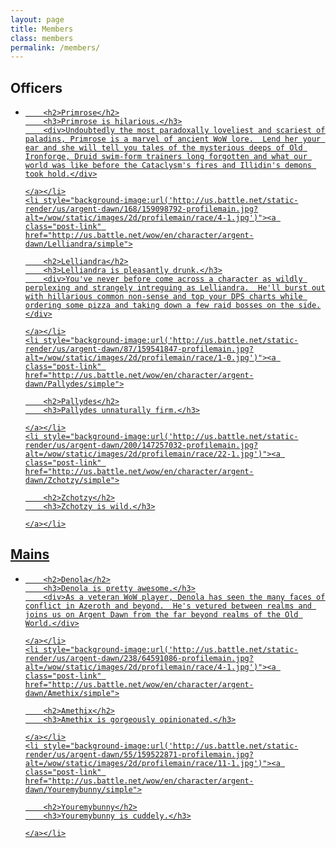 ```yaml
---
layout: page
title: Members
class: members
permalink: /members/
---
```


## Officers

<ul class="members-list">
    <li style="background-image:url('http://us.battle.net/static-render/us/argent-dawn/99/159078755-profilemain.jpg?alt=/wow/static/images/2d/profilemain/race/1-1.jpg')"><a class="post-link" href="http://us.battle.net/wow/en/character/argent-dawn/Primrose/simple">

        <h2>Primrose</h2>
        <h3>Primrose is hilarious.</h3>
        <div>Undoubtedly the most paradoxally loveliest and scariest of paladins, Primrose is a marvel of ancient WoW lore.  Lend her your ear and she will tell you tales of the mysterious deeps of Old Ironforge, Druid swim-form trainers long forgotten and what our world was like before the Cataclysm's fires and Illidin's demons took hold.</div>

    </a></li>
    <li style="background-image:url('http://us.battle.net/static-render/us/argent-dawn/168/159098792-profilemain.jpg?alt=/wow/static/images/2d/profilemain/race/4-1.jpg')"><a class="post-link" href="http://us.battle.net/wow/en/character/argent-dawn/Lelliandra/simple">

        <h2>Lelliandra</h2>
        <h3>Lelliandra is pleasantly drunk.</h3>
        <div>You've never before come across a character as wildly perplexing and strangely intreguing as Lelliandra.  He'll burst out with hillarious common non-sense and top your DPS charts while ordering some pizza and taking down a few raid bosses on the side.</div>

    </a></li>
    <li style="background-image:url('http://us.battle.net/static-render/us/argent-dawn/87/159541847-profilemain.jpg?alt=/wow/static/images/2d/profilemain/race/1-0.jpg')"><a class="post-link" href="http://us.battle.net/wow/en/character/argent-dawn/Pallydes/simple">

        <h2>Pallydes</h2>
        <h3>Pallydes unnaturally firm.</h3>

    </a></li>
    <li style="background-image:url('http://us.battle.net/static-render/us/argent-dawn/200/147257032-profilemain.jpg?alt=/wow/static/images/2d/profilemain/race/22-1.jpg')"><a class="post-link" href="http://us.battle.net/wow/en/character/argent-dawn/Zchotzy/simple">

        <h2>Zchotzy</h2>
        <h3>Zchotzy is wild.</h3>

    </a></li>
</ul>

## Mains

<ul class="members-list">
    <li style="background-image:url('http://us.battle.net/static-render/us/argent-dawn/92/159079004-profilemain.jpg?alt=/wow/static/images/2d/profilemain/race/1-1.jpg')"><a class="post-link" href="http://us.battle.net/wow/en/character/argent-dawn/Denola/simple">

        <h2>Denola</h2>
        <h3>Denola is pretty awesome.</h3>
        <div>As a veteran WoW player, Denola has seen the many faces of conflict in Azeroth and beyond.  He's vetured between realms and joins us on Argent Dawn from the far beyond realms of the Old World.</div>

    </a></li>
    <li style="background-image:url('http://us.battle.net/static-render/us/argent-dawn/238/64591086-profilemain.jpg?alt=/wow/static/images/2d/profilemain/race/4-1.jpg')"><a class="post-link" href="http://us.battle.net/wow/en/character/argent-dawn/Amethix/simple">

        <h2>Amethix</h2>
        <h3>Amethix is gorgeously opinionated.</h3>

    </a></li>
    <li style="background-image:url('http://us.battle.net/static-render/us/argent-dawn/55/159522871-profilemain.jpg?alt=/wow/static/images/2d/profilemain/race/11-1.jpg')"><a class="post-link" href="http://us.battle.net/wow/en/character/argent-dawn/Youremybunny/simple">

        <h2>Youremybunny</h2>
        <h3>Youremybunny is cuddely.</h3>

    </a></li>
</ul>
